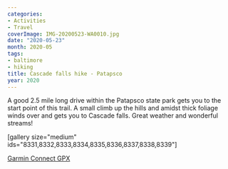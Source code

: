 ```yaml
---
categories:
- Activities
- Travel
coverImage: IMG-20200523-WA0010.jpg
date: "2020-05-23"
month: 2020-05
tags:
- baltimore
- hiking
title: Cascade falls hike - Patapsco
year: 2020
---
```


A good 2.5 mile long drive within the Patapsco state park gets you to the start point of this trail. A small climb up the hills and amidst thick foliage winds over and gets you to Cascade falls. Great weather and wonderful streams!

\[gallery size="medium" ids="8331,8332,8333,8334,8335,8336,8337,8338,8339"\]

[Garmin Connect GPX](https://connect.garmin.com/modern/activity/4980057314)
